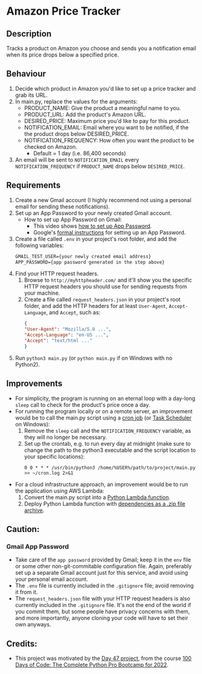 # Amazon Price Tracker

## Description
Tracks a product on Amazon you choose and sends you a notification email when its price drops below a specified price.

## Behaviour
1. Decide which product in Amazon you'd like to set up a price tracker and grab its URL.
2. In main.py, replace the values for the arguments:
    * PRODUCT_NAME: Give the product a meaningful name to you.
    * PRODUCT_URL: Add the product's Amazon URL.
    * DESIRED_PRICE: Maximum price you'd like to pay for this product.
    * NOTIFICATION_EMAIL: Email where you want to be notified, if the the product drops below DESIRED_PRICE.
    * NOTIFICATION_FREQUENCY: How often you want the product to be checked on Amazon.
        * Default = 1 day (i.e. 86,400 seconds)
3. An email will be sent to `NOTIFICATION_EMAIL` every `NOTIFICATION_FREQUENCY` if `PRODUCT_NAME` drops below `DESIRED_PRICE`.

## Requirements
1. Create a new Gmail account (I highly recommend not using a personal email for sending these notifications).
2. Set up an App Password to your newly created Gmail account.
    * How to set up App Password on Gmail:
        * This video shows [how to set up App Password](https://www.youtube.com/watch?v=BFTCVC33qhQ&t=374s).
        * Google's [formal instructions](https://support.google.com/accounts/answer/185833) for setting up an App Password.
3. Create a file called `.env` in your project's root folder, and add the following variables:
    ```txt
    GMAIL_TEST_USER={your newly created email address}
    APP_PASSWORD={app password generated in the step above}
    ```
4. Find your HTTP request headers. 
    1. Browse to `http://myhttpheader.com/` and it'll show you the specific HTTP request headers you should use for sending requests from your machine.
    2. Create a file called `request_headers.json` in your project's root folder, and add the HTTP headers for at least `User-Agent`, `Accept-Language`, and `Accept`, such as:
        ```json
        {
        "User-Agent": "Mozilla/5.0 ...",
        "Accept-Language": "en-US ...",
        "Accept": "text/html ..."
        }
        ```
5. Run `python3 main.py` (or `python main.py` if on Windows with no Python2).

## Improvements
* For simplicity, the program is running on an eternal loop with a day-long `sleep` call to check for the product's price once a day.
* For running the program locally or on a remote server, an improvement would be to call the main.py script using a [cron job](https://gavinwiener.medium.com/how-to-schedule-a-python-script-cron-job-dea6cbf69f4e) (or [Task Scheduler](https://datatofish.com/python-script-windows-scheduler/) on Windows):
    1. Remove the `sleep` call and the `NOTIFICATION_FREQUENCY` variable, as they will no longer be necessary.
    2. Set up the crontab, e.g. to run every day at midnight (make sure to change the path to the python3 executable and the script location to your specific locations):
        ```crontab
        0 0 * * * /usr/bin/python3 /home/%USER%/path/to/project/main.py >> ~/cron.log 2>&1
        ```
* For a cloud infrastructure approach, an improvement would be to run the application using AWS Lambda:
    1. Convert the main.py script into a [Python Lambda function](https://docs.aws.amazon.com/lambda/latest/dg/lambda-python.html).
    2. Deploy Python Lambda function with [dependencies as a .zip file archive](https://docs.aws.amazon.com/lambda/latest/dg/python-package.html).

## Caution:
### Gmail App Password
- Take care of the `app password` provided by Gmail; keep it in the `env` file or some other non-git-commitable configuration file. Again, preferably set up a separate Gmail account just for this service, and avoid using your personal email account.
- The `.env` file is currently included in the `.gitignore` file; avoid removing it from it.
- The `request_headers.json` file with your HTTP request headers is also currently included in the `.gitignore` file. It's not the end of the world if you commit them, but some people have privacy concerns with them, and more importantly, anyone cloning your code will have to set their own anyways.

## Credits:
- This project was motivated by the [Day 47 project](https://www.udemy.com/course/100-days-of-code/learn/lecture/21839858#questions/17098568), from the course [100 Days of Code: The Complete Python Pro Bootcamp for 2022](https://www.udemy.com/course/100-days-of-code/learn/).